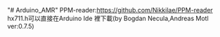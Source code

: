 "# Arduino_AMR" 
PPM-reader:https://github.com/Nikkilae/PPM-reader
hx711.h可以直接在Arduino Ide 裡下載(by Bogdan Necula,Andreas Motl ver:0.7.5)
